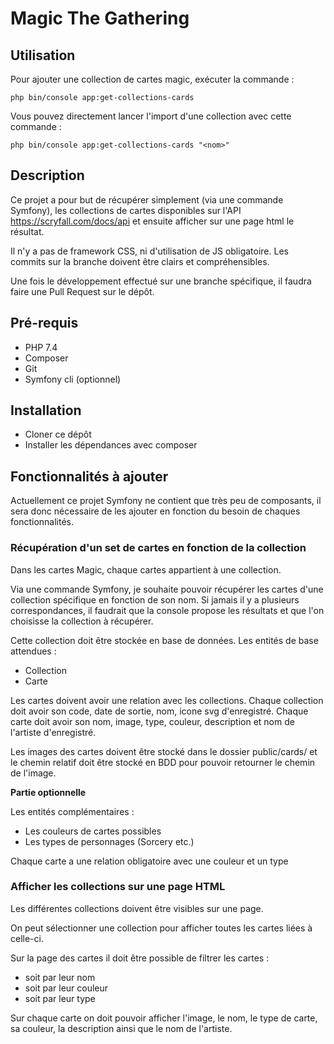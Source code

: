 # Magic The Gathering

## Utilisation

Pour ajouter une collection de cartes magic, exécuter la commande :

    php bin/console app:get-collections-cards

Vous pouvez directement lancer l'import d'une collection avec cette commande :

    php bin/console app:get-collections-cards "<nom>"

## Description

Ce projet a pour but de récupérer simplement (via une commande Symfony), les collections de cartes disponibles sur l'API https://scryfall.com/docs/api et ensuite afficher sur une page html le résultat.

Il n'y a pas de framework CSS, ni d'utilisation de JS obligatoire.
Les commits sur la branche doivent être clairs et compréhensibles. 

Une fois le développement effectué sur une branche spécifique, il faudra faire une Pull Request sur le dépôt.

## Pré-requis
- PHP 7.4
- Composer
- Git
- Symfony cli (optionnel)


## Installation
- Cloner ce dépôt
- Installer les dépendances avec composer

## Fonctionnalités à ajouter
Actuellement ce projet Symfony ne contient que très peu de composants, il sera donc nécessaire de les ajouter en fonction du besoin de chaques fonctionnalités.

### Récupération d'un set de cartes en fonction de la collection
Dans les cartes Magic, chaque cartes appartient à une collection.

Via une commande Symfony, je souhaite pouvoir récupérer les cartes d'une collection spécifique en fonction de son nom. 
Si jamais il y a plusieurs correspondances, il faudrait que la console propose les résultats et que l'on choisisse la collection à récupérer.

Cette collection doit être stockée en base de données. 
Les entités de base attendues : 
- Collection
- Carte 


Les cartes doivent avoir une relation avec les collections. 
Chaque collection doit avoir son code, date de sortie, nom, icone svg d'enregistré.
Chaque carte doit avoir son nom, image, type, couleur, description et nom de l'artiste d'enregistré.

Les images des cartes doivent être stocké dans le dossier public/cards/ et le chemin relatif doit être stocké en BDD pour pouvoir retourner le chemin de l'image.


**Partie optionnelle**

Les entités complémentaires :
- Les couleurs de cartes possibles
- Les types de personnages (Sorcery etc.)

Chaque carte a une relation obligatoire avec une couleur et un type


### Afficher les collections sur une page HTML
Les différentes collections doivent être visibles sur une page.

On peut sélectionner une collection pour afficher toutes les cartes liées à celle-ci.

Sur la page des cartes il doit être possible de filtrer les cartes : 
- soit par leur nom
- soit par leur couleur
- soit par leur type

Sur chaque carte on doit pouvoir afficher l'image, le nom, le type de carte, sa couleur, la description ainsi que le nom de l'artiste.
